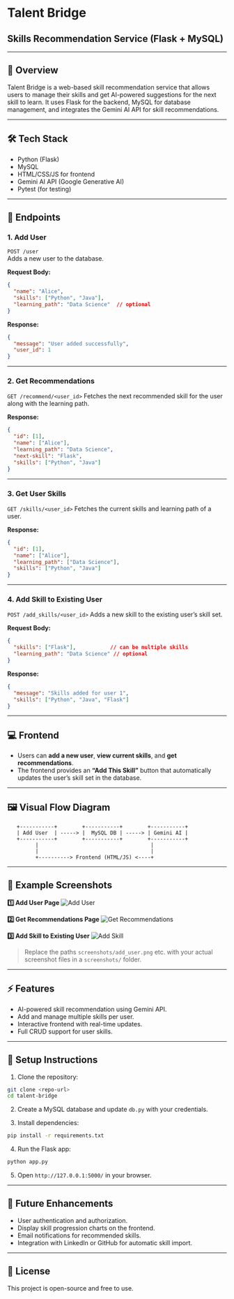 # Talent Bridge
## Skills Recommendation Service (Flask + MySQL)

---

## 🚀 Overview
Talent Bridge is a web-based skill recommendation service that allows users to manage their skills and get AI-powered suggestions for the next skill to learn. It uses Flask for the backend, MySQL for database management, and integrates the Gemini AI API for skill recommendations.

---

## 🛠️ Tech Stack
- Python (Flask)
- MySQL
- HTML/CSS/JS for frontend
- Gemini AI API (Google Generative AI)
- Pytest (for testing)

---

## 📂 Endpoints

### 1. Add User
`POST /user`  
Adds a new user to the database.

**Request Body:**
```json
{
  "name": "Alice",
  "skills": ["Python", "Java"],
  "learning_path": "Data Science"  // optional
}
````

**Response:**

```json
{
  "message": "User added successfully",
  "user_id": 1
}
```

---

### 2. Get Recommendations

`GET /recommend/<user_id>`
Fetches the next recommended skill for the user along with the learning path.

**Response:**

```json
{
  "id": [1],
  "name": ["Alice"],
  "learning_path": "Data Science",
  "next-skill": "Flask",
  "skills": ["Python", "Java"]
}
```

---

### 3. Get User Skills

`GET /skills/<user_id>`
Fetches the current skills and learning path of a user.

**Response:**

```json
{
  "id": [1],
  "name": ["Alice"],
  "learning_path": ["Data Science"],
  "skills": ["Python", "Java"]
}
```

---

### 4. Add Skill to Existing User

`POST /add_skills/<user_id>`
Adds a new skill to the existing user’s skill set.

**Request Body:**

```json
{
  "skills": ["Flask"],           // can be multiple skills
  "learning_path": "Data Science" // optional
}
```

**Response:**

```json
{
  "message": "Skills added for user 1",
  "skills": ["Python", "Java", "Flask"]
}
```

---

## 💻 Frontend

* Users can **add a new user**, **view current skills**, and **get recommendations**.
* The frontend provides an **“Add This Skill”** button that automatically updates the user’s skill set in the database.

---

## 🖼️ Visual Flow Diagram

```text
   +-----------+        +-----------+        +-----------+
   | Add User  | -----> |  MySQL DB | -----> | Gemini AI |
   +-----------+        +-----------+        +-----------+
         |                                    |
         |                                    |
         +----------> Frontend (HTML/JS) <----+
```

---

## 📸 Example Screenshots

**1️⃣ Add User Page**
![Add User](screenshots/add_user.png)

**2️⃣ Get Recommendations Page**
![Get Recommendations](screenshots/recommendation.png)

**3️⃣ Add Skill to Existing User**
![Add Skill](screenshots/add_skill.png)

> Replace the paths `screenshots/add_user.png` etc. with your actual screenshot files in a `screenshots/` folder.

---

## ⚡ Features

* AI-powered skill recommendation using Gemini API.
* Add and manage multiple skills per user.
* Interactive frontend with real-time updates.
* Full CRUD support for user skills.

---

## 📌 Setup Instructions

1. Clone the repository:

```bash
git clone <repo-url>
cd talent-bridge
```

2. Create a MySQL database and update `db.py` with your credentials.

3. Install dependencies:

```bash
pip install -r requirements.txt
```

4. Run the Flask app:

```bash
python app.py
```

5. Open `http://127.0.0.1:5000/` in your browser.

---

## 📖 Future Enhancements

* User authentication and authorization.
* Display skill progression charts on the frontend.
* Email notifications for recommended skills.
* Integration with LinkedIn or GitHub for automatic skill import.

---

## 📝 License

This project is open-source and free to use.

```



